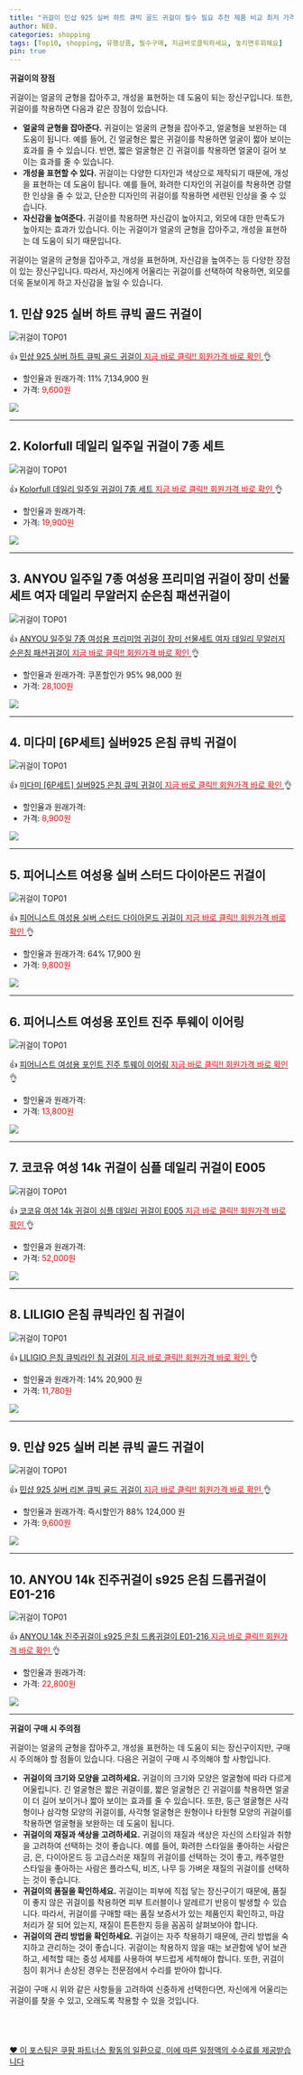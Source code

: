 ```yaml
---
title: "귀걸이 민샵 925 실버 하트 큐빅 골드 귀걸이 필수 필요 추천 제품 비교 최저 가격 비교 장점 구매 후기 구매평"
author: NEO.
categories: shopping
tags: [Top10, shopping, 유행상품, 필수구매, 지금바로클릭하세요, 놓치면후회해요]
pin: true
---
```

**귀걸이의 장점**

귀걸이는 얼굴의 균형을 잡아주고, 개성을 표현하는 데 도움이 되는 장신구입니다. 또한, 귀걸이를 착용하면 다음과 같은 장점이 있습니다.

* **얼굴의 균형을 잡아준다.** 귀걸이는 얼굴의 균형을 잡아주고, 얼굴형을 보완하는 데 도움이 됩니다. 예를 들어, 긴 얼굴형은 짧은 귀걸이를 착용하면 얼굴이 짧아 보이는 효과를 줄 수 있습니다. 반면, 짧은 얼굴형은 긴 귀걸이를 착용하면 얼굴이 길어 보이는 효과를 줄 수 있습니다.
* **개성을 표현할 수 있다.** 귀걸이는 다양한 디자인과 색상으로 제작되기 때문에, 개성을 표현하는 데 도움이 됩니다. 예를 들어, 화려한 디자인의 귀걸이를 착용하면 강렬한 인상을 줄 수 있고, 단순한 디자인의 귀걸이를 착용하면 세련된 인상을 줄 수 있습니다.
* **자신감을 높여준다.** 귀걸이를 착용하면 자신감이 높아지고, 외모에 대한 만족도가 높아지는 효과가 있습니다. 이는 귀걸이가 얼굴의 균형을 잡아주고, 개성을 표현하는 데 도움이 되기 때문입니다.

귀걸이는 얼굴의 균형을 잡아주고, 개성을 표현하며, 자신감을 높여주는 등 다양한 장점이 있는 장신구입니다. 따라서, 자신에게 어울리는 귀걸이를 선택하여 착용하면, 외모를 더욱 돋보이게 하고 자신감을 높일 수 있습니다.

   

## 1. 민샵 925 실버 하트 큐빅 골드 귀걸이

![귀걸이 TOP01](https://thumbnail9.coupangcdn.com/thumbnails/remote/490x490ex/image/vendor_inventory/d956/3b83a28c7ce0a4c4776ddcae043ca694b7fe9d18f50fed6623317034aac3.jpg)


👍 [민샵 925 실버 하트 큐빅 골드 귀걸이 <font color=red> 지금 바로 클릭!! 회원가격 바로 확인 </font> ](https://link.coupang.com/re/AFFSDP?lptag=AF3617701&subid=GithubCoopas&pageKey=7693397238&traceid=V0-153&itemId=20579312531&vendorItemId=87654470957) 👌 


- 할인율과 원래가격: 11%  7,134,900   원
- 가격: <span style='color:red'>9,600원</span>

[![](/discount_price.png)](https://link.coupang.com/re/AFFSDP?lptag=AF3617701&subid=GithubCoopas&pageKey=7693397238&traceid=V0-153&itemId=20579312531&vendorItemId=87654470957)

---


   

## 2. Kolorfull 데일리 일주일 귀걸이 7종 세트

![귀걸이 TOP01](https://thumbnail7.coupangcdn.com/thumbnails/remote/490x490ex/image/rs_quotation_api/kwfhodnx/e9ff618694534f0682828ea18aa1c4a8.jpg)


👍 [Kolorfull 데일리 일주일 귀걸이 7종 세트 <font color=red> 지금 바로 클릭!! 회원가격 바로 확인 </font> ](https://link.coupang.com/re/AFFSDP?lptag=AF3617701&subid=GithubCoopas&pageKey=7648788672&traceid=V0-153&itemId=20345791926&vendorItemId=87430441765) 👌 


- 할인율과 원래가격: 
- 가격: <span style='color:red'>19,900원</span>

[![](/discount_price.png)](https://link.coupang.com/re/AFFSDP?lptag=AF3617701&subid=GithubCoopas&pageKey=7648788672&traceid=V0-153&itemId=20345791926&vendorItemId=87430441765)

---


   

## 3. ANYOU 일주일 7종 여성용 프리미엄 귀걸이 장미 선물세트 여자 데일리 무알러지 순은침 패션귀걸이

![귀걸이 TOP01](https://thumbnail6.coupangcdn.com/thumbnails/remote/490x490ex/image/vendor_inventory/28e9/022d570c2def3d8ec031c0f12eb65f9355680b09c162081151bf675d6ec3.jpg)


👍 [ANYOU 일주일 7종 여성용 프리미엄 귀걸이 장미 선물세트 여자 데일리 무알러지 순은침 패션귀걸이 <font color=red> 지금 바로 클릭!! 회원가격 바로 확인 </font> ](https://link.coupang.com/re/AFFSDP?lptag=AF3617701&subid=GithubCoopas&pageKey=7095313991&traceid=V0-153&itemId=17693624924&vendorItemId=87247252042) 👌 


- 할인율과 원래가격: 쿠폰할인가 95%  98,000   원
- 가격: <span style='color:red'>28,100원</span>

[![](/discount_price.png)](https://link.coupang.com/re/AFFSDP?lptag=AF3617701&subid=GithubCoopas&pageKey=7095313991&traceid=V0-153&itemId=17693624924&vendorItemId=87247252042)

---


   

## 4. 미다미 [6P세트] 실버925 은침 큐빅 귀걸이

![귀걸이 TOP01](https://thumbnail7.coupangcdn.com/thumbnails/remote/490x490ex/image/vendor_inventory/43f1/c0441d70709600fbea35d9d4d8c92f1e3de6a064ae8e8f24ef2f394d58c5.jpg)


👍 [미다미 [6P세트] 실버925 은침 큐빅 귀걸이 <font color=red> 지금 바로 클릭!! 회원가격 바로 확인 </font> ](https://link.coupang.com/re/AFFSDP?lptag=AF3617701&subid=GithubCoopas&pageKey=7278766133&traceid=V0-153&itemId=18579034204&vendorItemId=85715746457) 👌 


- 할인율과 원래가격: 
- 가격: <span style='color:red'>8,900원</span>

[![](/discount_price.png)](https://link.coupang.com/re/AFFSDP?lptag=AF3617701&subid=GithubCoopas&pageKey=7278766133&traceid=V0-153&itemId=18579034204&vendorItemId=85715746457)

---


   

## 5. 피어니스트 여성용 실버 스터드 다이아몬드 귀걸이

![귀걸이 TOP01](https://thumbnail9.coupangcdn.com/thumbnails/remote/490x490ex/image/rs_quotation_api/wszvrwdf/64bdbedfb76a403eb85b083db3211121.jpg)


👍 [피어니스트 여성용 실버 스터드 다이아몬드 귀걸이 <font color=red> 지금 바로 클릭!! 회원가격 바로 확인 </font> ](https://link.coupang.com/re/AFFSDP?lptag=AF3617701&subid=GithubCoopas&pageKey=6631229186&traceid=V0-153&itemId=15117644362&vendorItemId=82339421586) 👌 


- 할인율과 원래가격: 64%  17,900   원
- 가격: <span style='color:red'>9,800원</span>

[![](/discount_price.png)](https://link.coupang.com/re/AFFSDP?lptag=AF3617701&subid=GithubCoopas&pageKey=6631229186&traceid=V0-153&itemId=15117644362&vendorItemId=82339421586)

---


   

## 6. 피어니스트 여성용 포인트 진주 투웨이 이어링

![귀걸이 TOP01](https://thumbnail8.coupangcdn.com/thumbnails/remote/490x490ex/image/rs_quotation_api/islpxnrq/f8ad8b901b43401ca39c550046fd91cf.jpg)


👍 [피어니스트 여성용 포인트 진주 투웨이 이어링 <font color=red> 지금 바로 클릭!! 회원가격 바로 확인 </font> ](https://link.coupang.com/re/AFFSDP?lptag=AF3617701&subid=GithubCoopas&pageKey=7055116716&traceid=V0-153&itemId=17477530824&vendorItemId=84645097369) 👌 


- 할인율과 원래가격: 
- 가격: <span style='color:red'>13,800원</span>

[![](/discount_price.png)](https://link.coupang.com/re/AFFSDP?lptag=AF3617701&subid=GithubCoopas&pageKey=7055116716&traceid=V0-153&itemId=17477530824&vendorItemId=84645097369)

---


   

## 7. 코코유 여성 14k 귀걸이 심플 데일리 귀걸이 E005

![귀걸이 TOP01](https://thumbnail6.coupangcdn.com/thumbnails/remote/490x490ex/image/vendor_inventory/e23b/8bc3b6c964702817d4087bf4a89c1f69745e011e97aa22ef0119f06ccd6c.png)


👍 [코코유 여성 14k 귀걸이 심플 데일리 귀걸이 E005 <font color=red> 지금 바로 클릭!! 회원가격 바로 확인 </font> ](https://link.coupang.com/re/AFFSDP?lptag=AF3617701&subid=GithubCoopas&pageKey=7484554263&traceid=V0-153&itemId=19558595518&vendorItemId=86666629874) 👌 


- 할인율과 원래가격: 
- 가격: <span style='color:red'>52,000원</span>

[![](/discount_price.png)](https://link.coupang.com/re/AFFSDP?lptag=AF3617701&subid=GithubCoopas&pageKey=7484554263&traceid=V0-153&itemId=19558595518&vendorItemId=86666629874)

---


   

## 8. LILIGIO 은침 큐빅라인 침 귀걸이

![귀걸이 TOP01](https://thumbnail9.coupangcdn.com/thumbnails/remote/490x490ex/image/vendor_inventory/293e/f96b736126beb714629a7e22277c3d17b32b9b11c7a7a1ff3cb1f247046c.jpg)


👍 [LILIGIO 은침 큐빅라인 침 귀걸이 <font color=red> 지금 바로 클릭!! 회원가격 바로 확인 </font> ](https://link.coupang.com/re/AFFSDP?lptag=AF3617701&subid=GithubCoopas&pageKey=7725025444&traceid=V0-153&itemId=20742726368&vendorItemId=87813115229) 👌 


- 할인율과 원래가격: 14%  20,900   원
- 가격: <span style='color:red'>11,780원</span>

[![](/discount_price.png)](https://link.coupang.com/re/AFFSDP?lptag=AF3617701&subid=GithubCoopas&pageKey=7725025444&traceid=V0-153&itemId=20742726368&vendorItemId=87813115229)

---


   

## 9. 민샵 925 실버 리본 큐빅 골드 귀걸이

![귀걸이 TOP01](https://thumbnail10.coupangcdn.com/thumbnails/remote/490x490ex/image/vendor_inventory/8bda/b7676463a87ecc8753851aee4c79bd8c2e74e6df3d518a3892c087d32faf.jpg)


👍 [민샵 925 실버 리본 큐빅 골드 귀걸이 <font color=red> 지금 바로 클릭!! 회원가격 바로 확인 </font> ](https://link.coupang.com/re/AFFSDP?lptag=AF3617701&subid=GithubCoopas&pageKey=7700274495&traceid=V0-153&itemId=20615121440&vendorItemId=87689450921) 👌 


- 할인율과 원래가격: 즉시할인가 88%  124,000   원
- 가격: <span style='color:red'>9,600원</span>

[![](/discount_price.png)](https://link.coupang.com/re/AFFSDP?lptag=AF3617701&subid=GithubCoopas&pageKey=7700274495&traceid=V0-153&itemId=20615121440&vendorItemId=87689450921)

---


   

## 10. ANYOU 14k 진주귀걸이 s925 은침 드롭귀걸이 E01-216

![귀걸이 TOP01](https://thumbnail8.coupangcdn.com/thumbnails/remote/490x490ex/image/vendor_inventory/31b1/ea9ae5859e0d3acf1170a3f07ad3245b0145fc688781e6f13861f5751ee1.jpg)


👍 [ANYOU 14k 진주귀걸이 s925 은침 드롭귀걸이 E01-216 <font color=red> 지금 바로 클릭!! 회원가격 바로 확인 </font> ](https://link.coupang.com/re/AFFSDP?lptag=AF3617701&subid=GithubCoopas&pageKey=7228189481&traceid=V0-153&itemId=18334309088&vendorItemId=87755976049) 👌 


- 할인율과 원래가격: 
- 가격: <span style='color:red'>22,800원</span>

[![](/discount_price.png)](https://link.coupang.com/re/AFFSDP?lptag=AF3617701&subid=GithubCoopas&pageKey=7228189481&traceid=V0-153&itemId=18334309088&vendorItemId=87755976049)

---
**귀걸이 구매 시 주의점**

귀걸이는 얼굴의 균형을 잡아주고, 개성을 표현하는 데 도움이 되는 장신구이지만, 구매 시 주의해야 할 점들이 있습니다. 다음은 귀걸이 구매 시 주의해야 할 사항입니다.

* **귀걸이의 크기와 모양을 고려하세요.** 귀걸이의 크기와 모양은 얼굴형에 따라 다르게 어울립니다. 긴 얼굴형은 짧은 귀걸이를, 짧은 얼굴형은 긴 귀걸이를 착용하면 얼굴이 더 길어 보이거나 짧아 보이는 효과를 줄 수 있습니다. 또한, 둥근 얼굴형은 사각형이나 삼각형 모양의 귀걸이를, 사각형 얼굴형은 원형이나 타원형 모양의 귀걸이를 착용하면 얼굴형을 보완하는 데 도움이 됩니다.
* **귀걸이의 재질과 색상을 고려하세요.** 귀걸이의 재질과 색상은 자신의 스타일과 취향을 고려하여 선택하는 것이 좋습니다. 예를 들어, 화려한 스타일을 좋아하는 사람은 금, 은, 다이아몬드 등 고급스러운 재질의 귀걸이를 선택하는 것이 좋고, 캐주얼한 스타일을 좋아하는 사람은 플라스틱, 비즈, 나무 등 가벼운 재질의 귀걸이를 선택하는 것이 좋습니다.
* **귀걸이의 품질을 확인하세요.** 귀걸이는 피부에 직접 닿는 장신구이기 때문에, 품질이 좋지 않은 귀걸이를 착용하면 피부 트러블이나 알레르기 반응이 발생할 수 있습니다. 따라서, 귀걸이를 구매할 때는 품질 보증서가 있는 제품인지 확인하고, 마감 처리가 잘 되어 있는지, 재질이 튼튼한지 등을 꼼꼼히 살펴보아야 합니다.
* **귀걸이의 관리 방법을 확인하세요.** 귀걸이는 자주 착용하기 때문에, 관리 방법을 숙지하고 관리하는 것이 좋습니다. 귀걸이는 착용하지 않을 때는 보관함에 넣어 보관하고, 세척할 때는 중성 세제를 사용하여 부드럽게 세척해야 합니다. 또한, 귀걸이 침이 휘거나 손상된 경우는 전문점에서 수리를 받아야 합니다.

귀걸이 구매 시 위와 같은 사항들을 고려하여 신중하게 선택한다면, 자신에게 어울리는 귀걸이를 찾을 수 있고, 오래도록 착용할 수 있을 것입니다.<br><br><br><br><br> [ ❤  이 포스팅은 쿠팡 파트너스 활동의 일환으로, 이에 따른 일정액의 수수료를 제공받습니다](https://link.coupang.com/a/bcEFyh)